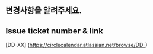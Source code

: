 ## 변경사항을 알려주세요.

## Issue ticket number & link
[DD-XX] (https://circlecalendar.atlassian.net/browse/DD-)
